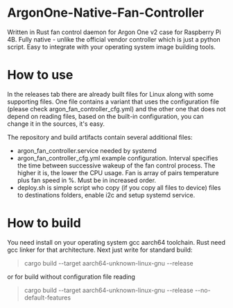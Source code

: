 # ArgonOne-Native-Fan-Controller
Written in Rust fan control daemon for Argon One v2 case for Raspberry Pi 4B. Fully native - unlike the official vendor controller which is just a python script. 
Easy to integrate with your operating system image building tools.

# How to use
In the releases tab there are already built files for Linux along with some supporting files. 
One file contains a variant that uses the configuration file (please check argon_fan_controller_cfg.yml)
and the other one that does not depend on reading files, based on the built-in configuration, 
you can change it in the sources, it's easy. 

The repository and build artifacts contain several additional files:
- argon_fan_controller.service needed by systemd
- argon_fan_controller_cfg.yml example configuration. Interval specifies the time between successive wakeup 
of the fan control process. The higher it is, the lower the CPU usage. Fan is array of pairs temperature
plus fan speed in %. Must be in increased order.
- deploy.sh is simple script who copy (if you copy all files to device) files to destinations folders, enable
i2c and setup systemd service.

# How to build
You need install on your operating system gcc aarch64 toolchain. 
Rust need gcc linker for that architecture. Next just write for standard build:
>cargo build --target aarch64-unknown-linux-gnu --release

or for build without configuration file reading

>cargo build --target aarch64-unknown-linux-gnu --release --no-default-features

